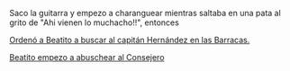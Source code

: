 Saco la guitarra y empezo a charanguear mientras saltaba en una pata al grito de "Ahi vienen lo muchacho!!", entonces

[Ordenó a Beatito a buscar al capitán Hernández en las Barracas.](../barracas/capitan.md)

[Beatito empezo a abuschear al Consejero](abucheo/abucheo.md)